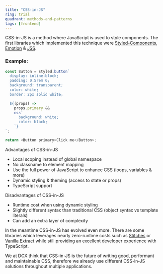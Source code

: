```yaml
---
title: "CSS-in-JS"
ring: trial
quadrant: methods-and-patterns
tags: [frontend]
---
```


CSS-in-JS is a method where JavaScript is used to style components. The first libraries which implemented this technique were [Styled-Components](https://styled-components.com/), [Emotion](https://emotion.sh/) & [JSS](https://cssinjs.org/).

### Example:

```js
const Button = styled.button`
  display: inline-block;
  padding: 0.5rem 0;
  background: transparent;
  color: white;
  border: 2px solid white;

  ${(props) =>
    props.primary &&
    css`
      background: white;
      color: black;
    `}
`;

return <Button primary>Click me</Button>;
```

Advantages of CSS-in-JS

- Local scoping instead of global namespace
- No classname to element mapping
- Use the full power of JavaScript to enhance CSS (loops, variables & more)
- Dynamic styling & theming (access to state or props)
- TypeScript support

Disadvantages of CSS-in-JS

- Runtime cost when using dynamic styling
- Slightly different syntax than traditional CSS (object syntax vs template literals)
- Can add an extra layer of complexity

In the meantime CSS-in-JS has evolved even more. There are some libraries which leverages nearly zero-runtime costs such as [Stitches](https://stitches.dev/) or [Vanilla Extract](https://vanilla-extract.style/) while still providing an excellent developer experience with TypeScript.

We at DCX think that CSS-in-JS is the future of writing good, performant and maintainable CSS, therefore we already use different CSS-in-JS solutions throughout multiple applications.
